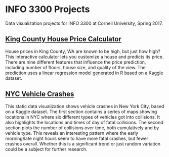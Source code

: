 # INFO 3300 Projects
Data visualization projects for INFO 3300 at Cornell University, Spring 2017.


## [King County House Price Calculator](https://dwb264.github.io/info-3300-sp17/house-price-calculator/)

House prices in King County, WA are known to be high, but just how high? This interactive calculator lets you customize a house and predicts its price. There are nine different features that influence the price prediction, including number of floors, house size, and quality of the view. The prediction uses a linear regression model generated in R based on a Kaggle dataset.


## [NYC Vehicle Crashes](https://dwb264.github.io/info-3300-sp17/nyc-crashes/)

This static data visualization shows vehicle crashes in New York City, based on a Kaggle dataset. The first section contains a series of maps showing locations in NYC where six different types of vehicles got into collisions. It also highlights the locations and times of day of fatal collisions. The second section plots the number of collisions over time, both cumulatively and by vehicle type. This reveals an interesting pattern where the early morning/late night hours seem to have more fatal crashes, but fewer crashes overall. Whether this is a significant trend or just random variation could be a subject for further research.

